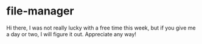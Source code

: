 # file-manager
Hi there, I was not really lucky with a free time this week, but if you give me a day or two, I will figure it out. Appreciate any way!